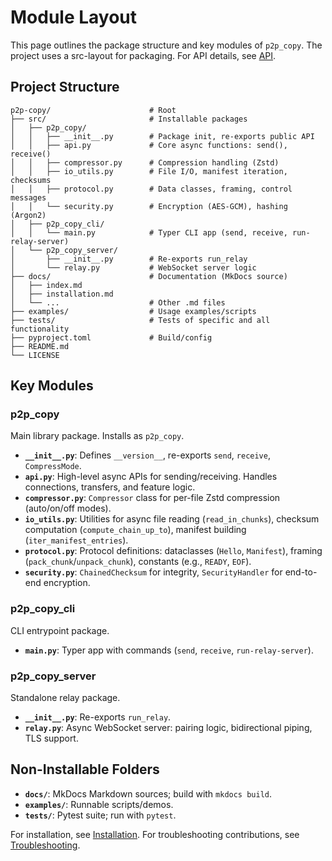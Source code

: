 # Module Layout

This page outlines the package structure and key modules of `p2p_copy`. The project uses a src-layout for packaging. For API details, see [API](./api.md).

## Project Structure

```
p2p-copy/                      # Root
├── src/                       # Installable packages
│   ├── p2p_copy/
│   │   ├── __init__.py        # Package init, re-exports public API
│   │   ├── api.py             # Core async functions: send(), receive()
│   │   ├── compressor.py      # Compression handling (Zstd)
│   │   ├── io_utils.py        # File I/O, manifest iteration, checksums
│   │   ├── protocol.py        # Data classes, framing, control messages
│   │   └── security.py        # Encryption (AES-GCM), hashing (Argon2)
│   ├── p2p_copy_cli/
│   │   └── main.py            # Typer CLI app (send, receive, run-relay-server)
│   └── p2p_copy_server/
│       ├── __init__.py        # Re-exports run_relay
│       └── relay.py           # WebSocket server logic
├── docs/                      # Documentation (MkDocs source)
│   ├── index.md
│   ├── installation.md
│   └── ...                    # Other .md files
├── examples/                  # Usage examples/scripts
├── tests/                     # Tests of specific and all functionality
├── pyproject.toml             # Build/config
├── README.md
└── LICENSE
```

## Key Modules

### p2p_copy
Main library package. Installs as `p2p_copy`.

- **`__init__.py`**: Defines `__version__`, re-exports `send`, `receive`, `CompressMode`.
- **`api.py`**: High-level async APIs for sending/receiving. Handles connections, transfers, and feature logic.
- **`compressor.py`**: `Compressor` class for per-file Zstd compression (auto/on/off modes).
- **`io_utils.py`**: Utilities for async file reading (`read_in_chunks`), checksum computation (`compute_chain_up_to`), manifest building (`iter_manifest_entries`).
- **`protocol.py`**: Protocol definitions: dataclasses (`Hello`, `Manifest`), framing (`pack_chunk`/`unpack_chunk`), constants (e.g., `READY`, `EOF`).
- **`security.py`**: `ChainedChecksum` for integrity, `SecurityHandler` for end-to-end encryption.

### p2p_copy_cli
CLI entrypoint package.

- **`main.py`**: Typer app with commands (`send`, `receive`, `run-relay-server`).

### p2p_copy_server
Standalone relay package.

- **`__init__.py`**: Re-exports `run_relay`.
- **`relay.py`**: Async WebSocket server: pairing logic, bidirectional piping, TLS support.

## Non-Installable Folders

- **`docs/`**: MkDocs Markdown sources; build with `mkdocs build`.
- **`examples/`**: Runnable scripts/demos.
- **`tests/`**: Pytest suite; run with `pytest`.

For installation, see [Installation](./installation.md). For troubleshooting contributions, see [Troubleshooting](./troubleshooting.md).